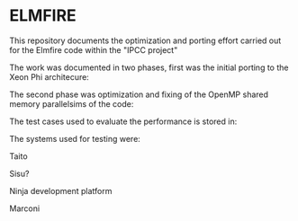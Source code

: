 # ELMFIRE

This repository documents the optimization and porting effort carried out for the Elmfire code within the "IPCC project"

The work was documented in two phases, first was the initial porting to the Xeon Phi architecure:

The second phase was optimization and fixing of the OpenMP shared memory parallelsims of the code:

The test cases used to evaluate the performance is stored in:

The systems used for testing were:

Taito

Sisu?

Ninja development platform

Marconi

